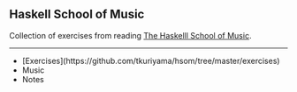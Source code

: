 ## Haskell School of Music

Collection of exercises from reading [The Haskelll School of Music](https://www.amazon.com/Haskell-School-Music-Signals-Symphonies/dp/1108416756/).

<hr>

<ul>
<li>[Exercises](https://github.com/tkuriyama/hsom/tree/master/exercises)</li>
<li>Music</li>
<li>Notes</li>
</ul>

<br>
